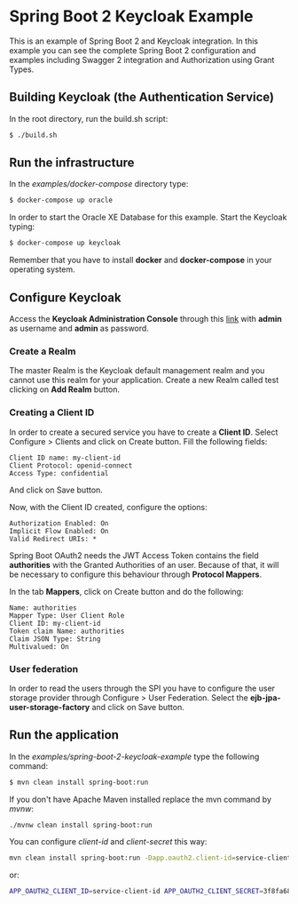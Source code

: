 # Spring Boot 2 Keycloak Example

This is an example of Spring Boot 2 and Keycloak integration. In this example you can see the complete Spring Boot 2 configuration and examples including Swagger 2 integration and Authorization using Grant Types.

## Building Keycloak (the Authentication Service)

In the root directory, run the build.sh script:

```sh
$ ./build.sh
```

## Run the infrastructure

In the *examples/docker-compose* directory type:

```sh
$ docker-compose up oracle
```

In order to start the Oracle XE Database for this example. Start the Keycloak typing:

```sh
$ docker-compose up keycloak
```

Remember that you have to install **docker** and **docker-compose** in your operating system.

## Configure Keycloak

Access the **Keycloak Administration Console** through this [link](http://localhost:9999/auth) with **admin** as username and **admin** as password.

### Create a Realm

The master Realm is the Keycloak default management realm and you cannot use this realm for your application. Create a new Realm called test clicking on **Add Realm** button.

### Creating a Client ID

In order to create a secured service you have to create a **Client ID**. Select Configure > Clients and click on Create button. 
Fill the following fields:

```
Client ID name: my-client-id
Client Protocol: openid-connect
Access Type: confidential
```

And click on Save button.

Now, with the Client ID created, configure the options:

```
Authorization Enabled: On 
Implicit Flow Enabled: On
Valid Redirect URIs: *
```

Spring Boot OAuth2 needs the JWT Access Token contains the field **authorities** with the Granted Authorities of an user. 
Because of that, it will be necessary to configure this behaviour through **Protocol Mappers**.

In the tab **Mappers**, click on Create button and do the following:

```
Name: authorities
Mapper Type: User Client Role
Client ID: my-client-id
Token claim Name: authorities
Claim JSON Type: String
Multivalued: On
```

### User federation

In order to read the users through the SPI you have to configure the user storage provider through Configure > User Federation. 
Select the **ejb-jpa-user-storage-factory** and click on Save button.

## Run the application

In the *examples/spring-boot-2-keycloak-example* type the following command:

```sh
$ mvn clean install spring-boot:run
```

If you don't have Apache Maven installed replace the mvn command by *mvnw*:

```sh
./mvnw clean install spring-boot:run
```

You can configure *client-id* and *client-secret* this way:

```sh
mvn clean install spring-boot:run -Dapp.oauth2.client-id=service-client-id -Dapp.oauth2.client-secret=3f8fa682-041e-4f41-a263-025b813fb219
```

or:

```sh
APP_OAUTH2_CLIENT_ID=service-client-id APP_OAUTH2_CLIENT_SECRET=3f8fa682-041e-4f41-a263-025b813fb219 mvn clean install spring-boot:run
```